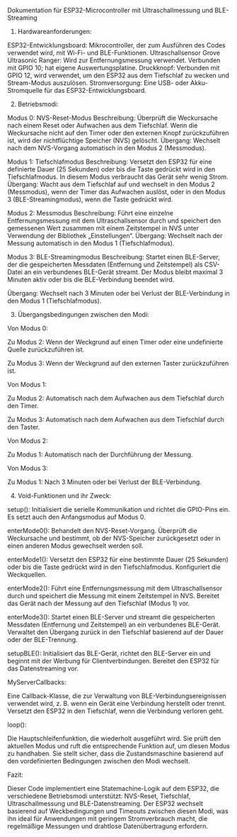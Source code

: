 Dokumentation für ESP32-Microcontroller mit Ultraschallmessung und BLE-Streaming
1. Hardwareanforderungen:

ESP32-Entwicklungsboard: Mikrocontroller, der zum Ausführen des Codes verwendet wird, mit Wi-Fi- und BLE-Funktionen.
Ultraschallsensor Grove Ultrasonic Ranger: Wird zur Entfernungsmessung verwendet. Verbunden mit GPIO 10; hat eigene Auswertungsplatine.
Druckknopf: Verbunden mit GPIO 12, wird verwendet, um den ESP32 aus dem Tiefschlaf zu wecken und Stream-Modus auszulösen.
Stromversorgung: Eine USB- oder Akku-Stromquelle für das ESP32-Entwicklungsboard.

2. Betriebsmodi:

Modus 0: NVS-Reset-Modus
Beschreibung: Überprüft die Weckursache nach einem Reset oder Aufwachen aus dem Tiefschlaf. Wenn die Weckursache nicht auf den Timer oder den externen Knopf zurückzuführen ist, wird der nichtflüchtige Speicher (NVS) gelöscht.
Übergang: Wechselt nach dem NVS-Vorgang automatisch in den Modus 2 (Messmodus).

Modus 1: Tiefschlafmodus
Beschreibung: Versetzt den ESP32 für eine definierte Dauer (25 Sekunden) oder bis die Taste gedrückt wird in den Tiefschlafmodus. In diesem Modus verbraucht das Gerät sehr wenig Strom.
Übergang: Wacht aus dem Tiefschlaf auf und wechselt in den Modus 2 (Messmodus), wenn der Timer das Aufwachen auslöst, oder in den Modus 3 (BLE-Streamingmodus), wenn die Taste gedrückt wird.

Modus 2: Messmodus
Beschreibung: Führt eine einzelne Entfernungsmessung mit dem Ultraschallsensor durch und speichert den gemessenen Wert zusammen mit einem Zeitstempel in NVS unter Verwendung der Bibliothek „Einstellungen“.
Übergang: Wechselt nach der Messung automatisch in den Modus 1 (Tiefschlafmodus).

Modus 3: BLE-Streamingmodus
Beschreibung: Startet einen BLE-Server, der die gespeicherten Messdaten (Entfernung und Zeitstempel) als CSV-Datei an ein verbundenes BLE-Gerät streamt. Der Modus bleibt maximal 3 Minuten aktiv oder bis die BLE-Verbindung beendet wird.

Übergang: Wechselt nach 3 Minuten oder bei Verlust der BLE-Verbindung in den Modus 1 (Tiefschlafmodus).

3. Übergangsbedingungen zwischen den Modi:

Von Modus 0:

Zu Modus 2: Wenn der Weckgrund auf einen Timer oder eine undefinierte Quelle zurückzuführen ist.

Zu Modus 3: Wenn der Weckgrund auf den externen Taster zurückzuführen ist.

Von Modus 1:

Zu Modus 2: Automatisch nach dem Aufwachen aus dem Tiefschlaf durch den Timer.

Zu Modus 3: Automatisch nach dem Aufwachen aus dem Tiefschlaf durch den Taster.

Von Modus 2:

Zu Modus 1: Automatisch nach der Durchführung der Messung.

Von Modus 3:

Zu Modus 1: Nach 3 Minuten oder bei Verlust der BLE-Verbindung.

4. Void-Funktionen und ihr Zweck:

setup():
Initialisiert die serielle Kommunikation und richtet die GPIO-Pins ein. Es setzt auch den Anfangsmodus auf Modus 0.

enterMode0():
Behandelt den NVS-Reset-Vorgang. Überprüft die Weckursache und bestimmt, ob der NVS-Speicher zurückgesetzt oder in einen anderen Modus gewechselt werden soll.

enterMode1():
Versetzt den ESP32 für eine bestimmte Dauer (25 Sekunden) oder bis die Taste gedrückt wird in den Tiefschlafmodus. Konfiguriert die Weckquellen.

enterMode2():
Führt eine Entfernungsmessung mit dem Ultraschallsensor durch und speichert die Messung mit einem Zeitstempel in NVS. Bereitet das Gerät nach der Messung auf den Tiefschlaf (Modus 1) vor.

enterMode3():
Startet einen BLE-Server und streamt die gespeicherten Messdaten (Entfernung und Zeitstempel) an ein verbundenes BLE-Gerät. Verwaltet den Übergang zurück in den Tiefschlaf basierend auf der Dauer oder der BLE-Trennung.

setupBLE():
Initialisiert das BLE-Gerät, richtet den BLE-Server ein und beginnt mit der Werbung für Clientverbindungen. Bereitet den ESP32 für das Datenstreaming vor.

MyServerCallbacks:

Eine Callback-Klasse, die zur Verwaltung von BLE-Verbindungsereignissen verwendet wird, z. B. wenn ein Gerät eine Verbindung herstellt oder trennt. Versetzt den ESP32 in den Tiefschlaf, wenn die Verbindung verloren geht.

loop():

Die Hauptschleifenfunktion, die wiederholt ausgeführt wird. Sie prüft den aktuellen Modus und ruft die entsprechende Funktion auf, um diesen Modus zu handhaben. Sie stellt sicher, dass die Zustandsmaschine basierend auf den vordefinierten Bedingungen zwischen den Modi wechselt.

Fazit:

Dieser Code implementiert eine Statemachine-Logik auf dem ESP32, die verschiedene Betriebsmodi unterstützt: NVS-Reset, Tiefschlaf, Ultraschallmessung und BLE-Datenstreaming. Der ESP32 wechselt basierend auf Weckbedingungen und Timeouts zwischen diesen Modi, was ihn ideal für Anwendungen mit geringem Stromverbrauch macht, die regelmäßige Messungen und drahtlose Datenübertragung erfordern.

